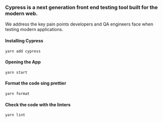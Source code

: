 ### Cypress is a next generation front end testing tool built for the modern web.
We address the key pain points developers and QA engineers face when testing modern applications.

#### Installing Cypress

```shell
yarn add cypress
```

#### Opening the App

```shell
yarn start
```
#### Format the code sing prettier

```shell
yarn format
```

#### Check the code with the linters

```shell
yarn lint
```

